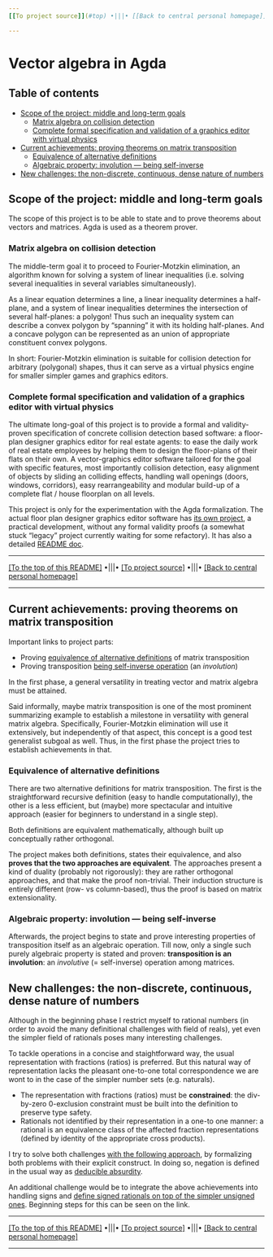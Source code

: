 ```yaml
---
[[To project source]](#top) •|||• [[Back to central personal homepage]](https://alignalghii.github.io)

---
```


# Vector algebra in Agda

## Table of contents

- [Scope of the project: middle and long-term goals](#scope-of-the-project-middle-and-long-term-goals)
    - [Matrix algebra on collision detection](#matrix-algebra-on-collision-detection)
    - [Complete formal specification and validation of a graphics editor with virtual physics](#complete-formal-specification-and-validation-of-a-graphics-editor-with-virtual-physics)
- [Current achievements: proving theorems on matrix transposition](#current-achievements-proving-theorems-on-matrix-transposition)
    - [Equivalence of alternative definitions](#equivalence-of-alternative-definitions)
    - [Algebraic property: involution — being self-inverse](#algebraic-property-involution--being-self-inverse)
- [New challenges: the non-discrete, continuous, dense nature of numbers](#new-challenges-the-non-discrete-continuous-dense-nature-of-numbers)

## Scope of the project: middle and long-term goals

The scope of this project is to be able to state and to prove theorems about vectors and matrices. Agda is used as a theorem prover.

### Matrix algebra on collision detection

The middle-term goal it to proceed to Fourier-Motzkin elimination, an algorithm known for solving a system of linear inequalities (i.e. solving several inequalities in several variables simultaneously).

As a linear equation determines a line, a linear inequality determines a half-plane, and a system of linear inequalities determines the intersection of several half-planes: a polygon! Thus such an inequality system can describe a convex polygon by “spanning” it with its holding half-planes. And a concave polygon can be represented as an union of appropriate constituent convex polygons.

In short: Fourier-Motzkin elimination is suitable for collision detection for arbitrary (polygonal) shapes, thus it can serve as a virtual physics engine for smaller simpler games and graphics editors.

### Complete formal specification and validation of a graphics editor with virtual physics

The ultimate long-goal of this project is to provide a formal and validity-proven specification of concrete collision detection based software: a floor-plan designer graphics editor for real estate agents: to ease the daily work of real estate employees by helping them to design the floor-plans of their flats on their own. A vector-graphics editor software tailored for the goal with specific features, most importantly collision detection, easy alignment of objects by sliding an colliding effects, handling wall openings (doors, windows, corridors), easy rearrangeability and modular build-up of a complete flat / house floorplan on all levels.

This project is only for the experimentation with the Agda formalization. The actual floor plan designer graphics editor software has [its own project](https://github.com/alignalghii/loosely-coupled-figure-editor), a practical development, without any formal validity proofs (a somewhat stuck “legacy” project currently waiting for some refactory). It has also a detailed [README doc](https://github.com/alignalghii/loosely-coupled-figure-editor#readme).

---
[[To the top of this README]](#readme) •|||• [[To project source]](#top) •|||• [[Back to central personal homepage]](https://alignalghii.github.io)

---

## Current achievements: proving theorems on matrix transposition

Important links to project parts:

- Proving [equivalence of alternative definitions](https://github.com/alignalghii/vector-algebra-in-Agda/blob/main/Vec/Matrix/TranspositionAlternative.agda#L36) of matrix transposition
- Proving transposition [being self-inverse operation](https://github.com/alignalghii/vector-algebra-in-Agda/blob/main/Vec/Matrix/Transposition.agda#L50) (an *involution*)


In the first phase, a general versatility in treating vector and matrix algebra must be attained.

Said informally, maybe matrix transposition is one of the most prominent summarizing example to establish a milestone in versatility with general matrix algebra. Specifically, Fourier-Motzkin elimination will use it extensively, but independently of that aspect, this concept is a good test generalist subgoal as well. Thus, in the first phase the project tries to establish achievements in that.

### Equivalence of alternative definitions

There are two alternative definitions for matrix transposition. The first is the straightforward recursive definition (easy to handle computationally), the other is a less efficient, but (maybe) more spectacular and intuitive approach (easier for beginners to understand in a single step).

Both definitions are equivalent mathematically, although built up conceptually rather orthogonal.

The project makes both definitions, states their equivalence, and also **proves that the two approaches are equivalent**. The approaches present a kind of duality (probably not rigorously): they are rather orthogonal approaches, and that make the proof non-trivial. Their induction structure is entirely different (row- vs column-based), thus the proof is based on matrix extensionality.

### Algebraic property: involution — being self-inverse

Afterwards, the project begins to state and prove interesting properties of transposition itself as an algebraic operation. Till now, only a single such purely algebraic property is stated and proven: **transposition is an involution**: an *involutive* (= self-inverse) operation among matrices.

## New challenges: the non-discrete, continuous, dense nature of numbers

Although in the beginning phase I restrict myself to rational numbers (in order to avoid the many definitional challenges with field of reals), yet even the simpler field of rationals poses many interesting challenges.

To tackle operations in a concise and staightforward way, the usual representation with fractions (ratios) is preferred. But this natural way of representation lacks the pleasant one-to-one  total correspondence we are wont to in the case of the simpler number sets (e.g. naturals).

- The representation with fractions (ratios) must be **constrained**: the div-by-zero 0-exclusion constraint must be built into the definition to preserve type safety.
- Rationals not identified by their representation in a one-to one manner: a rational is an equivalence class of the affected fraction representations (defined by identity of the appropriate cross products).

I try to solve both challenges [with the following approach](https://github.com/alignalghii/vector-algebra-in-Agda/blob/main/Rational/Unsigned.agda), by formalizing both problems with their explicit construct. In doing so, negation is defined in the usual way as [deducible absurdity](https://github.com/alignalghii/vector-algebra-in-Agda/blob/main/Logic/Absurd.agda).

An additional challenge would be to integrate the above achievements into handling signs and [define signed rationals on top of the simpler unsigned ones](https://github.com/alignalghii/vector-algebra-in-Agda/blob/main/Rational/Base.agda). Beginning steps for this can be seen on the link.

---
[[To the top of this README]](#readme) •|||• [[To project source]](#top) •|||• [[Back to central personal homepage]](https://alignalghii.github.io)

---
